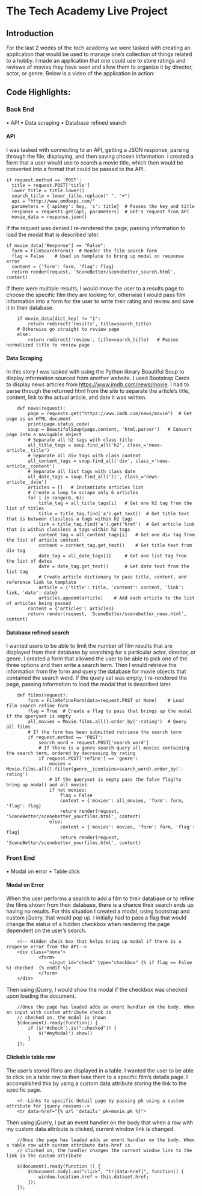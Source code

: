 # The Tech Academy Live Project

## Introduction
For the last 2 weeks of the tech academy we were tasked with creating an application that would be used to manage one’s collection of things related to a hobby. I made an application that one could use to store ratings and reviews of movies they have seen and allow them to organize it by director, actor, or genre. Below is a video of the application in action:

## Code Highlights:
### Back End
•	API
•	Data scraping
•	Database refined search

#### API
I was tasked with connecting to an API, getting a JSON response, parsing through the file, displaying, and then saving chosen information. I created a form that a user would use to search a movie title, which then would be converted into a format that could be passed to the API.

    if request.method == 'POST':
      title = request.POST['title']
      lower_title = title.lower()
      search_title = lower_title.replace(" ", "+")
      api = "http://www.omdbapi.com/"
      parameters = {'apikey': key, 's': title}  # Passes the key and title
      response = requests.get(api, parameters)  # Get's request from API
      movie_data = response.json()
    
If the request was denied I re-rendered the page, passing information to load the modal that is described later.

    if movie_data['Response'] == "False":
      form = FilmSearchForm()  # Render the film search form
      flag = False    # Used in template to bring up modal on response error
      content = {'form': form, 'flag': flag}
      return render(request, 'SceneBetter/scenebetter_search.html', content)

If there were multiple results, I would move the user to a results page to choose the specific film they are looking for, otherwise I would pass film information into a form for the user to write their rating and review and save it in their database.

        if movie_data[dict_key] != "1":
            return redirect('results', title=search_title)
        # Otherwise go straight to review page
        else:
            return redirect('review', title=search_title)   # Passes normalized title to review page

#### Data Scraping
In this story I was tasked with using the Python library Beautiful Soup to display information sourced from another website. I used Bootstrap Cards to display news articles from https://www.imdb.com/news/movie. I had to parse through the returned html from the site to separate the article’s title, content, link to the actual article, and date it was written.
        
        def news(request):
            page = requests.get("https://www.imdb.com/news/movie")  # Get page as an HTML document
            print(page.status_code)
            soup = BeautifulSoup(page.content, 'html.parser')   # Convert page into a navigable object
            # Separate all h2 tags with class title
            all_title_tags = soup.find_all('h2', class_='news-article__title')
            # Separate all div tags with class content
            all_content_tags = soup.find_all('div', class_='news-article__content')
            # Separate all list tags with class date
            all_date_tags = soup.find_all('li', class_='news-article__date')
            articles = []   # Instantiate articles list
            # Create a loop to scrape only 6 articles
            for i in range(0, 6):
                title_tag = all_title_tags[i]   # Get one h2 tag from the list of titles
                title = title_tag.find('a').get_text()  # Get title text that is between classless a tags within h2 tags
                link = title_tag.find('a').get('href')  # Get article link that is within classless a tags within h2 tags
                content_tag = all_content_tags[i]   # Get one div tag from the list of article content
                content = content_tag.get_text()    # Get title text from div tag
                date_tag = all_date_tags[i]     # Get one list tag from the list of dates
                date = date_tag.get_text()      # Get date text from the list tag
                # Create article dictionary to pass title, content, and reference link to template
                article = {'title': title, 'content': content, 'link': link, 'date': date}
                articles.append(article)    # Add each article to the list of articles being passed
            content = {'articles': articles}
            return render(request, 'SceneBetter/scenebetter_news.html', content)
            
#### Database refined search
I wanted users to be able to limit the number of film results that are displayed from their database by searching for a particular actor, director, or genre. I created a form that allowed the user to be able to pick one of the three options and then write a search term. Then I would retrieve the information from the form and query the database for movie objects that contained the search word. If the query set was empty, I re-rendered the page, passing information to load the modal that is described later.

        def films(request):
            form = FilmRefineForm(data=request.POST or None)    # Load film search refine form
            flag = True  # Create a flag to pass that brings up the modal if the queryset is empty
            all_movies = Movie.films.all().order_by('-rating')  # Query all films
            # If the form has been submitted retrieve the search term
            if request.method == 'POST':
                search_word = request.POST['search_word']
                # If there is a genre search query all movies containing the search term, ordered by decreasing by rating
                if request.POST['refine'] == 'genre':
                    movies = Movie.films.all().filter(genre__icontains=search_word).order_by('-rating')
                    # If the queryset is empty pass the false flag(to bring up modal) and all movies
                    if not movies:
                        flag = False
                        content = {'movies': all_movies, 'form': form, 'flag': flag}
                        return render(request, 'SceneBetter/scenebetter_yourfilms.html', content)
                    else:
                        content = {'movies': movies, 'form': form, 'flag': flag}
                        return render(request, 'SceneBetter/scenebetter_yourfilms.html', content)

### Front End
•	Modal on error
•	Table click

#### Modal on Error
When the user performs a search to add a film to their database or to refine the films shown from their database, there is a chance their search ends up having no results. For this situation I created a modal, using bootstrap and custom jQuery, that would pop up. I initially had to pass a flag that would change the status of a hidden checkbox when rendering the page dependent on the user’s search.

        <!-- Hidden check box that helps bring up modal if there is a response error from the API-->
        <div class="none">
                <form>
                    <input id="check" type="checkbox" {% if flag == False %} checked  {% endif %}>
                </form>
        </div>
        
Then using jQuery, I would show the modal if the checkbox was checked upon loading the document.

        //Once the page has loaded adds an event handler on the body. When an input with custom attribute check is
        // checked on, the modal is shown
        $(document).ready(function() {
            if ($('#check').is(":checked")) {
                $("#myModal").show()
            }
        });

#### Clickable table row
The user’s stored films are displayed in a table. I wanted the user to be able to click on a table row to then take them to a specific film’s details page. I accomplished this by using a custom data attribute storing the link to the specific page.

        <!--Links to specific detail page by passing pk using a custom attribute for jquery reasons-->
        <tr data-href="{% url 'details' pk=movie.pk %}">
        
Then using jQuery, I put an event handler on the body that when a row with my custom data attribute is clicked, current window link is changed.

        //Once the page has loaded adds an event handler on the body. When a table row with custom attribute data-href is
        // clicked on, the handler changes the current window link to the link in the custom attribute

        $(document).ready(function () {
            $(document.body).on("click", "tr[data-href]", function() {
                window.location.href = this.dataset.href;
            });
        });

